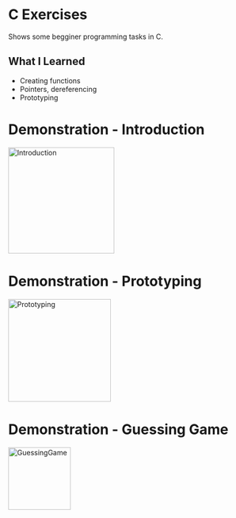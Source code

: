 # C Exercises
Shows some begginer programming tasks in C.

## What I Learned
* Creating functions
* Pointers, dereferencing
* Prototyping

# Demonstration - Introduction
<img width="214" alt="Introduction" src="https://user-images.githubusercontent.com/81168517/178524444-910c50cf-bbc9-4d77-b285-e7b1a3ec3b6f.png">

# Demonstration - Prototyping
<img width="207" alt="Prototyping" src="https://user-images.githubusercontent.com/81168517/178524502-4375ae07-4bf9-424e-9cf1-f14591cf87cc.png">

# Demonstration - Guessing Game
<img width="126" alt="GuessingGame" src="https://user-images.githubusercontent.com/81168517/178524620-7cdfb3f9-cd63-4642-b7f9-fca899dc746e.png">
